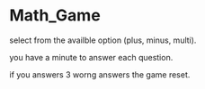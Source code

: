 # Math_Game
select from the availble option (plus, minus, multi).

you have a minute to answer each question.

if you answers 3 worng answers the game reset.
